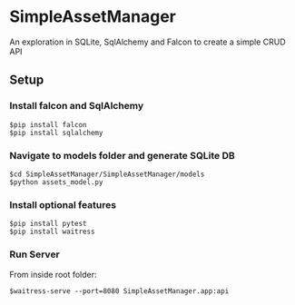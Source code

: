 # SimpleAssetManager
An exploration in SQLite, SqlAlchemy and Falcon to create a simple CRUD API

## Setup
### Install falcon and SqlAlchemy
    $pip install falcon
    $pip install sqlalchemy

### Navigate to models folder and generate SQLite DB
    $cd SimpleAssetManager/SimpleAssetManager/models
    $python assets_model.py

### Install optional features
    $pip install pytest
    $pip install waitress

### Run Server
From inside root folder:

    $waitress-serve --port=8080 SimpleAssetManager.app:api
